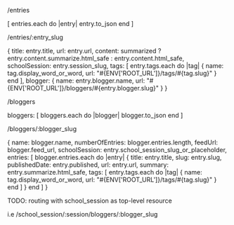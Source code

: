 
/entries

[
  entries.each do |entry|
    entry.to_json
  end
]

/entries/:entry_slug

{
  title: entry.title,
  url: entry.url,
  content: summarized ? entry.content.summarize.html_safe : entry.content.html_safe,
  schoolSession: entry.session_slug,
  tags: [
    entry.tags.each do |tag|
      {
        name: tag.display_word_or_word,
        url: "#{ENV['ROOT_URL']}/tags/#{tag.slug}"
      }
    end
  ],
  blogger: {
    name: entry.blogger.name,
    url: "#{ENV['ROOT_URL']}/bloggers/#{entry.blogger.slug}"
  }
}

/bloggers

bloggers: [
  bloggers.each do |blogger|
    blogger.to_json
  end
]

/bloggers/:blogger_slug

{
  name: blogger.name,
  numberOfEntries: blogger.entries.length,
  feedUrl: blogger.feed_url,
  schoolSession: entry.school_session_slug_or_placeholder,
  entries: [
    blogger.entries.each do |entry|
      {
        title: entry.title,
        slug: entry.slug,
        publishedDate:  entry.published,
        url: entry.url,
        summary: entry.summarize.html_safe,
        tags: [
          entry.tags.each do |tag|
            {
              name: tag.display_word_or_word,
              url: "#{ENV['ROOT_URL']}/tags/#{tag.slug}"
            }
          end
        ]
      }
    end
  ]
}

TODO: routing with school_session as top-level resource

i.e /school_session/:session/bloggers/:blogger_slug